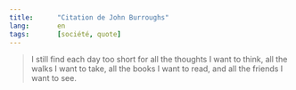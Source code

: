 ```yaml
---
title:      "Citation de John Burroughs"
lang:       en
tags:       [société, quote]
---
```



> I still find each day too short for all the thoughts I want to think, all the walks I want to take, all the books I want to read, and all the friends I want to see.
